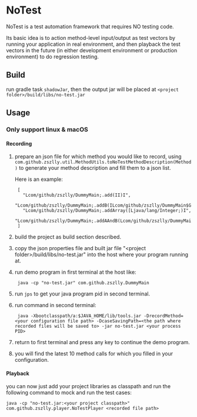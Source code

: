 # NoTest

NoTest is a test automation framework that requires NO testing code.

Its basic idea is to action method-level input/output as test vectors by running your application in real environment, and then playback the test vectors in the future (in either development environment or production environment) to do regression testing.

## Build

run gradle task `shadowJar`, then the output jar will be placed at `<project folder>/build/libs/no-test.jar`

## Usage

### Only support linux & macOS

#### Recording

1. prepare an json file for which method you would like to record, using `com.github.zszlly.util.MethodUtils.toNoTestMethodDescription(Method)` to generate your method description and fill them to a json list.

    Here is an example:
    
        [
          "Lcom/github/zszlly/DummyMain;.add(II)I",
          "Lcom/github/zszlly/DummyMain;.addB(ILcom/github/zszlly/DummyMain$GetB;)I",
          "Lcom/github/zszlly/DummyMain;.addArray([Ljava/lang/Integer;)I",
          "Lcom/github/zszlly/DummyMain;.addAAndB(Lcom/github/zszlly/DummyMain$GetB;)I"
        ]

2. build the project as build section described.

3. copy the json properties file and built jar file "\<project folder\>/build/libs/no-test.jar" into the host where your program running at.

4. run demo program in first terminal at the host like:

        java -cp "no-test.jar" com.github.zszlly.DummyMain

5. run `jps` to get your java program pid in second terminal.

6. run command in second terminal:
        
        java -Xbootclasspath/a:$JAVA_HOME/lib/tools.jar -DrecordMethod=<your configuration file path> -DcaseSavingPath=<the path where recorded files will be saved to> -jar no-test.jar <your process PID>

7. return to first terminal and press any key to continue the demo program.

8. you will find the latest 10 method calls for which you filled in your configuration.

#### Playback

you can now just add your project libraries as classpath and run the following command to mock and run the test cases:
    
    java -cp "no-test.jar:<your project classpath>" com.github.zszlly.player.NoTestPlayer <recorded file path>
